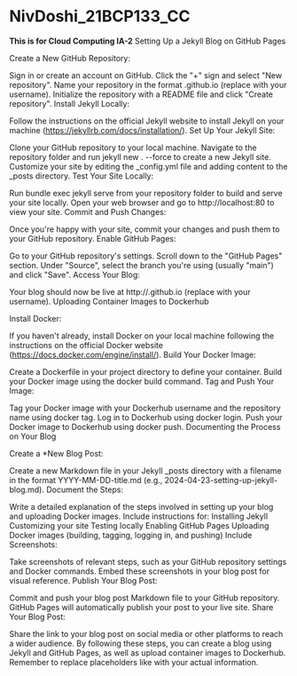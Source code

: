 # NivDoshi_21BCP133_CC
**This is for Cloud Computing IA-2**
Setting Up a Jekyll Blog on GitHub Pages

Create a New GitHub Repository:

Sign in or create an account on GitHub.
Click the "+" sign and select "New repository".
Name your repository in the format <username>.github.io (replace <username> with your username).
Initialize the repository with a README file and click "Create repository".
Install Jekyll Locally:

Follow the instructions on the official Jekyll website to install Jekyll on your machine (https://jekyllrb.com/docs/installation/).
Set Up Your Jekyll Site:

Clone your GitHub repository to your local machine.
Navigate to the repository folder and run jekyll new . --force to create a new Jekyll site.
Customize your site by editing the _config.yml file and adding content to the _posts directory.
Test Your Site Locally:

Run bundle exec jekyll serve from your repository folder to build and serve your site locally.
Open your web browser and go to http://localhost:80 to view your site.
Commit and Push Changes:

Once you're happy with your site, commit your changes and push them to your GitHub repository.
Enable GitHub Pages:

Go to your GitHub repository's settings.
Scroll down to the "GitHub Pages" section.
Under "Source", select the branch you're using (usually "main") and click "Save".
Access Your Blog:

Your blog should now be live at http://<username>.github.io (replace <username> with your username).
Uploading Container Images to Dockerhub

Install Docker:

If you haven't already, install Docker on your local machine following the instructions on the official Docker website (https://docs.docker.com/engine/install/).
Build Your Docker Image:

Create a Dockerfile in your project directory to define your container.
Build your Docker image using the docker build command.
Tag and Push Your Image:

Tag your Docker image with your Dockerhub username and the repository name using docker tag.
Log in to Dockerhub using docker login.
Push your Docker image to Dockerhub using docker push.
Documenting the Process on Your Blog

Create a *New Blog Post:

Create a new Markdown file in your Jekyll _posts directory with a filename in the format YYYY-MM-DD-title.md (e.g., 2024-04-23-setting-up-jekyll-blog.md).
Document the Steps:

Write a detailed explanation of the steps involved in setting up your blog and uploading Docker images.
Include instructions for:
Installing Jekyll
Customizing your site
Testing locally
Enabling GitHub Pages
Uploading Docker images (building, tagging, logging in, and pushing)
Include Screenshots:

Take screenshots of relevant steps, such as your GitHub repository settings and Docker commands.
Embed these screenshots in your blog post for visual reference.
Publish Your Blog Post:

Commit and push your blog post Markdown file to your GitHub repository.
GitHub Pages will automatically publish your post to your live site.
Share Your Blog Post:

Share the link to your blog post on social media or other platforms to reach a wider audience.
By following these steps, you can create a blog using Jekyll and GitHub Pages, as well as upload container images to Dockerhub. Remember to replace placeholders like <username> with your actual information.
